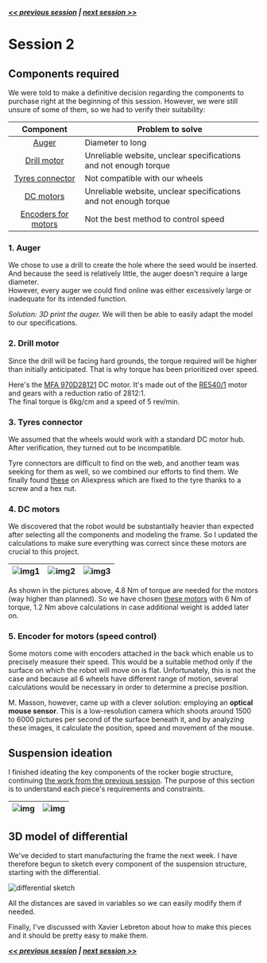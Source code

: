***[<< previous session](session01.md) | [next session >>](session03.md)***

# Session 2

## Components required

We were told to make a definitive decision regarding the components to purchase right at the beginning of this session.
However, we were still unsure of some of them, so we had to verify their suitability:

|Component|Problem to solve|
|:---:|---|
|[Auger](#1-auger)|Diameter to long|
|[Drill motor](#2-drill-motor)|Unreliable website, unclear specifications and not enough torque|
|[Tyres connector](#3-tyres-connector)|Not compatible with our wheels|
|[DC motors](#4-dc-motors)|Unreliable website, unclear specifications and not enough torque|
|[Encoders for motors](#5-encoder-for-motors-speed-control)|Not the best method to control speed|

### 1. Auger

We chose to use a drill to create the hole where the seed would be inserted. And because the seed is relatively little, the auger doesn't require a large diameter.  
However, every auger we could find online was either excessively large or inadequate for its intended function.

*Solution: 3D print the auger.*
We will then be able to easily adapt the model to our specifications.

### 2. Drill motor

Since the drill will be facing hard grounds, the torque required will be higher than initially anticipated. That is why torque has been prioritized over speed.

Here's the [MFA 970D28121](https://www.gotronic.fr/art-motoreducteur-mfa-970d28121-12416.htm) DC motor. It's made out of the [RE540/1](https://www.gotronic.fr/art-moteur-mfa-re540-1-11705.htm) motor and gears with a reduction ratio of 2812:1.  
The final torque is 6kg/cm and a speed of 5 rev/min.  
<!-- TODO verificar calculos -->

### 3. Tyres connector

We assumed that the wheels would work with a standard DC motor hub. After verification, they turned out to be incompatible.

Tyre connectors are difficult to find on the web, and another team was seeking for them as well, so we combined our efforts to find them.
We finally found [these](https://fr.aliexpress.com/item/1005004661320406.html?spm=a2g0o.productlist.main.5.11065cef36330b&algo_pvid=0f9fb896-24c9-45f4-86a4-153c89a166a5&algo_exp_id=0f9fb896-24c9-45f4-86a4-153c89a166a5-2&pdp_ext_f=%7B%22sku_id%22%3A%2212000030017689436%22%7D&pdp_npi=2%40dis%21EUR%210.99%210.69%21%21%212.11%21%21%40211be54b16660750030805512d0765%2112000030017689436%21sea&curPageLogUid=TIU5D3s6Li2D) on Aliexpress which are fixed to the tyre thanks to a screw and a hex nut.

### 4. DC motors

We discovered that the robot would be substantially heavier than expected after selecting all the components and modeling the frame.
So I updated the calculations to make sure everything was correct since these motors are crucial to this project.

|![img1](../../Documentation/Images/motor_choice_1.png)|![img2](../../Documentation/Images/motor_choice_2.png)|![img3](../../Documentation/Images/motor_choice_3.png)|
|:---:|:---:|:---:|

As shown in the pictures above, 4.8 Nm of torque are needed for the motors (way higher than planned). So we have chosen [these motors](https://www.gotronic.fr/art-motoreducteur-mfa-970d7501-12415.htm) with 6 Nm of torque, 1.2 Nm above calculations in case additional weight is added later on.

### 5. Encoder for motors (speed control)

Some motors come with encoders attached in the back which enable us to precisely measure their speed. This would be a suitable method only if the surface on which the robot will move on is flat. Unfortunately, this is not the case and because all 6 wheels have different range of motion, several calculations would be necessary in order to determine a precise position.  

M. Masson, however,  came up with a clever solution: employing an **optical mouse sensor**. This is a low-resolution camera which shoots around 1500 to 6000 pictures per second of the surface beneath it, and by analyzing these images, it calculate the position, speed and movement of the mouse.

## Suspension ideation

I finished ideating the key components of the rocker bogie structure, continuing [the work from the previous session](session1.md/#suspension-structure). The purpose of this section is to understand each piece's requirements and constraints.

|![img](../../Documentation/Images/suspension-3.svg)|![img](../../Documentation/Images/suspension-4.svg)|
|:--:|:--:|

## 3D model of differential

We've decided to start manufacturing the frame the next week. I have therefore begun to sketch every component of the suspension structure, starting with the differential.

![differential sketch](../../Documentation/Images/differential_sketch1.png)

All the distances are saved in variables so we can easily modify them if needed.

Finally, I've discussed with Xavier Lebreton about how to make this pieces and it should be pretty easy to make them.

***[<< previous session](session01.md) | [next session >>](session03.md)***
